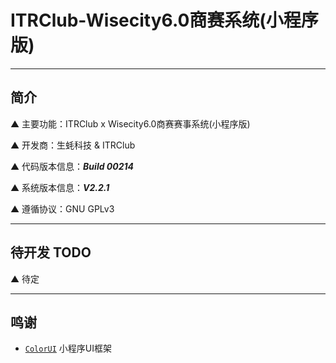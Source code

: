 # ITRClub-Wisecity6.0商赛系统(小程序版)

---

## 简介

▲ 主要功能：ITRClub x Wisecity6.0商赛赛事系统(小程序版)

▲ 开发商：生蚝科技 & ITRClub

▲ 代码版本信息：***Build 00214***

▲ 系统版本信息：***V2.2.1***

▲ 遵循协议：GNU GPLv3

---

## 待开发 TODO

▲ 待定

---

## 鸣谢

* [`ColorUI`](https://github.com/weilanwl/ColorUI) 小程序UI框架
